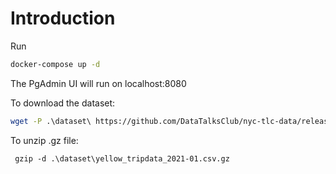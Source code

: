 # Introduction

Run 
```bash
docker-compose up -d
```

The PgAdmin UI will run on localhost:8080

To download the dataset:

```bash
wget -P .\dataset\ https://github.com/DataTalksClub/nyc-tlc-data/releases/download/yellow/yellow_tripdata_2021-01.csv.gz
```

To unzip .gz file:
```
 gzip -d .\dataset\yellow_tripdata_2021-01.csv.gz
```